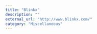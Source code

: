 ```yaml
---
title: "Blinkx"
description: ""
external_url: "http://www.blinkx.com/"
category: "Miscellaneous"
---
```

